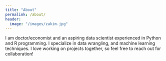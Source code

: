 ```yaml
---
title: "About"
permalink: /about/
header:
  image: "/images/zakim.jpg"
---
```


I am doctor/economist and an aspiring data scientist experienced in Python and R programming. I specialize in data wrangling, and machine learning techniques. I love working on projects together, so feel free to reach out for collaboration!


